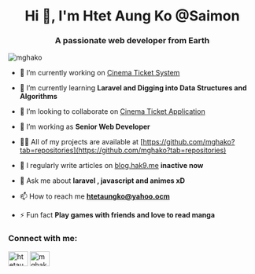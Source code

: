 <h1 align="center">Hi 👋, I'm Htet Aung Ko @Saimon</h1>
<h3 align="center">A passionate web developer from Earth</h3>

<p align="left"> <img src="https://komarev.com/ghpvc/?username=mghako&label=Profile%20views&color=0e75b6&style=flat" alt="mghako" /> </p>

- 🔭 I’m currently working on [Cinema Ticket System](https://github.com/mghako/cinema_ticket_system)

- 🌱 I’m currently learning **Laravel and Digging into Data Structures and Algorithms**

- 👯 I’m looking to collaborate on [Cinema Ticket Application](https://github.com/mghako/cinema-ticket-app)

- 🤝 I’m working as **Senior Web Developer**

- 👨‍💻 All of my projects are available at [https://github.com/mghako?tab=repositories](https://github.com/mghako?tab=repositories)

- 📝 I regularly write articles on [blog.hak9.me](www.mrhako.me/blogs) **inactive now**

- 💬 Ask me about **laravel , javascript and animes xD**

- 📫 How to reach me **htetaungko@yahoo.ocm**

- ⚡ Fun fact **Play games with friends and love to read manga**

<h3 align="left">Connect with me:</h3>
<p align="left">
<a href="https://www.hackerrank.com/htetaungko" target="blank"><img align="center" src="https://raw.githubusercontent.com/rahuldkjain/github-profile-readme-generator/master/src/images/icons/Social/hackerrank.svg" alt="htetaungko" height="30" width="40" /></a>
<a href="https://www.leetcode.com/mghako" target="blank"><img align="center" src="https://raw.githubusercontent.com/rahuldkjain/github-profile-readme-generator/master/src/images/icons/Social/leet-code.svg" alt="mghako" height="30" width="40" /></a>
</p>
